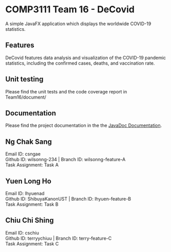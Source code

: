 # COMP3111 Team 16 - DeCovid

A simple JavaFX application which displays the worldwide COVID-19 statistics.

## Features

DeCovid features data analysis and visualization of the COVID-19 pandemic statistics, including the confirmed cases, deaths, and vaccination rate.

## Unit testing

Please find the unit tests and the code coverage report in Team16/document/

## Documentation

Please find the project documentation in the the [JavaDoc Documentation](https://please-a-plus.github.io/COMP3111-T24-deCOVID/build/docs/javadoc/).


## Ng Chak Sang
Email ID: csngae  <br> 
Github ID: wilsonng-234   |   Branch ID: wilsonng-feature-A <br>
Task Assignment: Task A  <br>

## Yuen Long Ho
Email ID: lhyuenad  <br>
Github ID: ShibuyaKanonUST   |   Branch ID: lhyuen-feature-B  <br>
Task Assignment: Task B  <br>

## Chiu Chi Shing
Email ID: cschiu  <br>
Github ID: terryychiuu   |   Branch ID: terry-feature-C  <br>
Task Assignment: Task C  <br>
